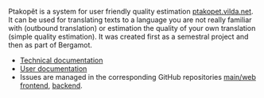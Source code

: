 Ptakopět is a system for user friendly quality estimation [ptakopet.vilda.net](http://ptakopet.vilda.net). It can be used for translating texts to a language you are not really familiar with (outbound translation) or estimation the quality of your own translation (simple quality estimation).
It was created first as a semestral project and then as part of Bergamot.

- [Technical documentation](tech.md)
- [User documentation](user.md)
- Issues are managed in the corresponding GitHub repositories [main/web frontend](https://github.com/zouharvi/ptakopet), [backend](https://github.com/zouharvi/ptakopet-qe).


